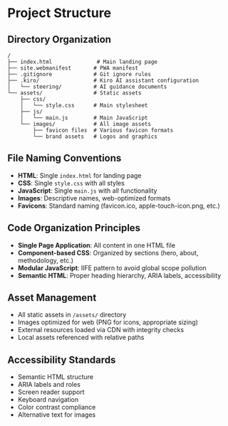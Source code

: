 # Project Structure

## Directory Organization
```
/
├── index.html              # Main landing page
├── site.webmanifest       # PWA manifest
├── .gitignore             # Git ignore rules
├── .kiro/                 # Kiro AI assistant configuration
│   └── steering/          # AI guidance documents
└── assets/                # Static assets
    ├── css/
    │   └── style.css      # Main stylesheet
    ├── js/
    │   └── main.js        # Main JavaScript
    └── images/            # All image assets
        ├── favicon files  # Various favicon formats
        └── brand assets   # Logos and graphics
```

## File Naming Conventions
- **HTML**: Single `index.html` for landing page
- **CSS**: Single `style.css` with all styles
- **JavaScript**: Single `main.js` with all functionality
- **Images**: Descriptive names, web-optimized formats
- **Favicons**: Standard naming (favicon.ico, apple-touch-icon.png, etc.)

## Code Organization Principles
- **Single Page Application**: All content in one HTML file
- **Component-based CSS**: Organized by sections (hero, about, methodology, etc.)
- **Modular JavaScript**: IIFE pattern to avoid global scope pollution
- **Semantic HTML**: Proper heading hierarchy, ARIA labels, accessibility

## Asset Management
- All static assets in `/assets/` directory
- Images optimized for web (PNG for icons, appropriate sizing)
- External resources loaded via CDN with integrity checks
- Local assets referenced with relative paths

## Accessibility Standards
- Semantic HTML structure
- ARIA labels and roles
- Screen reader support
- Keyboard navigation
- Color contrast compliance
- Alternative text for images